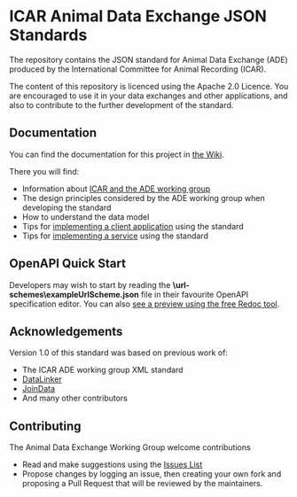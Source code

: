 # ICAR Animal Data Exchange JSON Standards
The repository contains the JSON standard for Animal Data Exchange (ADE) produced by the International Committee for Animal Recording (ICAR). 

The content of this repository is licenced using the Apache 2.0 Licence. You are encouraged to use it in your data exchanges and other applications, and also to contribute to the further development of the standard.

## Documentation
You can find the documentation for this project in [the Wiki](https://github.com/adewg/ICAR/wiki).

There you will find:
* Information about [ICAR and the ADE working group](https://github.com/adewg/ICAR/wiki/About-ICAR-and-ADE)
* The design principles considered by the ADE working group when developing the standard
* How to understand the data model
* Tips for [implementing a client application](https://github.com/adewg/ICAR/wiki/Implementing-a-client-application) using the standard
* Tips for [implementing a service](https://github.com/adewg/ICAR/wiki/Implementing-a-service) using the standard

## OpenAPI Quick Start
Developers may wish to start by reading the **\url-schemes\exampleUrlScheme.json** file in their favourite OpenAPI specification editor.
You can also [see a preview using the free Redoc tool](https://redocly.github.io/redoc/?url=https://raw.githubusercontent.com/adewg/ICAR/master/url-schemes/exampleUrlScheme.json).


## Acknowledgements
Version 1.0 of this standard was based on previous work of:
* The ICAR ADE working group XML standard
* [DataLinker](https://datalinker.org)
* [JoinData](https://www.join-data.nl/)
* And many other contributors

## Contributing
The Animal Data Exchange Working Group welcome contributions
* Read and make suggestions using the [Issues List](https://github.com/adewg/ICAR/issues)
* Propose changes by logging an issue, then creating your own fork and proposing a Pull Request that will be reviewed by the maintainers.

